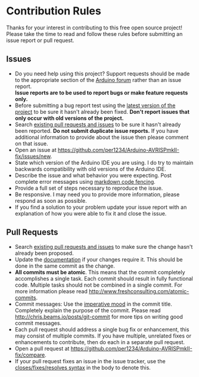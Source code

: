# Contribution Rules
Thanks for your interest in contributing to this free open source project! Please take the time to read and follow these rules before submitting an issue report or pull request.

## Issues
- Do you need help using this project? Support requests should be made to the appropriate section of the [Arduino forum](http://forum.arduino.cc) rather than an issue report. <br />
  **Issue reports are to be used to report bugs or make feature requests only.**
- Before submitting a bug report test using the [latest version of the project](https://github.com/per1234/Arduino-AVRISPmkII-fix/archive/master.zip) to be sure it hasn't already been fixed. **Don't report issues that only occur with old versions of the project.**
- Search [existing pull requests and issues](https://github.com/per1234/Arduino-AVRISPmkII-fix/issues?q=) to be sure it hasn't already been reported. **Do not submit duplicate issue reports.** If you have additional information to provide about the issue then please comment on that issue.
- Open an issue at https://github.com/per1234/Arduino-AVRISPmkII-fix/issues/new.
- State which version of the Arduino IDE you are using. I do try to maintain backwards compatibility with old versions of the Arduino IDE.
- Describe the issue and what behavior you were expecting. Post complete error messages using [markdown code fencing](https://guides.github.com/features/mastering-markdown/#examples).
- Provide a full set of steps necessary to reproduce the issue.
- Be responsive. I may need you to provide more information, please respond as soon as possible.
- If you find a solution to your problem update your issue report with an explanation of how you were able to fix it and close the issue.

## Pull Requests
- Search [existing pull requests and issues](https://github.com/per1234/Arduino-AVRISPmkII-fix/pulls?q=) to make sure the change hasn't already been proposed.
- Update the [documentation](https://github.com/per1234/Arduino-AVRISPmkII-fix/blob/master/README.md) if your changes require it. This should be done in the same commit as the change.
- **All commits must be atomic**. This means that the commit completely accomplishes a single task. Each commit should result in fully functional code. Multiple tasks should not be combined in a single commit. For more information please read http://www.freshconsulting.com/atomic-commits.
- Commit messages: Use the [imperative mood](http://chris.beams.io/posts/git-commit/#imperative) in the commit title. Completely explain the purpose of the commit. Please read http://chris.beams.io/posts/git-commit for more tips on writing good commit messages.
- Each pull request should address a single bug fix or enhancement, this may consist of multiple commits. If you have multiple, unrelated fixes or enhancements to contribute, then do each in a separate pull request.
- Open a pull request at https://github.com/per1234/Arduino-AVRISPmkII-fix/compare.
- If your pull request fixes an issue in the issue tracker, use the [closes/fixes/resolves syntax](https://help.github.com/articles/closing-issues-via-commit-messages) in the body to denote this.
